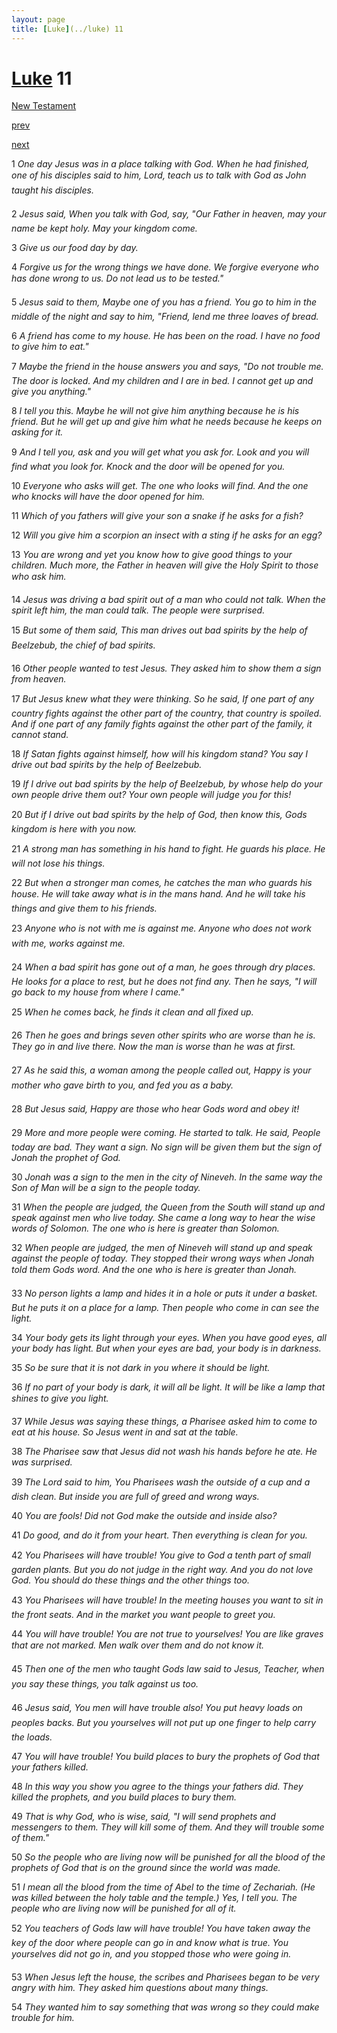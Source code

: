 ```yaml
---
layout: page
title: [Luke](../luke) 11
---
```


# [Luke](../luke) 11

[New Testament](/new-testament)


[prev](luke-10.html)


[next](luke-12.html)

1 _One day Jesus was in a place talking with God. When he had finished, one of his disciples said to him, Lord, teach us to talk with God as John taught his disciples._

2 _Jesus said, When you talk with God, say, "Our Father in heaven, may your name be kept holy. May your kingdom come._

3 _Give us our food day by day._

4 _Forgive us for the wrong things we have done. We forgive everyone who has done wrong to us. Do not lead us to be tested." _

5 _Jesus said to them, Maybe one of you has a friend. You go to him in the middle of the night and say to him, "Friend, lend me three loaves of bread._

6 _A friend has come to my house. He has been on the road. I have no food to give him to eat."_

7 _Maybe the friend in the house answers you and says, "Do not trouble me. The door is locked. And my children and I are in bed. I cannot get up and give you anything."_

8 _I tell you this. Maybe he will not give him anything because he is his friend. But he will get up and give him what he needs because he keeps on asking for it._

9 _And I tell you, ask and you will get what you ask for. Look and you will find what you look for. Knock and the door will be opened for you._

10 _Everyone who asks will get. The one who looks will find. And the one who knocks will have the door opened for him._

11 _Which of you fathers will give your son a snake if he asks for a fish?_

12 _Will you give him a scorpion an insect with a sting if he asks for an egg?_

13 _You are wrong and yet you know how to give good things to your children. Much more,  the Father in heaven will give the Holy Spirit to those who ask him._

14 _Jesus was driving a bad spirit out of a man who could not talk. When the spirit left him,  the man could talk. The people were surprised._

15 _But some of them said, This man drives out bad spirits by the help of Beelzebub, the chief of bad spirits._

16 _Other people wanted to test Jesus. They asked him to show them a sign from heaven._

17 _But Jesus knew what they were thinking. So he said, If one part of any country fights against the other part of the country, that country is spoiled. And if one part of any family fights against the other part of the family, it cannot stand._

18 _If Satan fights against himself, how will his kingdom stand? You say I drive out bad spirits by the help of Beelzebub._

19 _If I drive out bad spirits by the help of Beelzebub, by whose help do your own people drive them out? Your own people will judge you for this!_

20 _But if I drive out bad spirits by the help of God, then know this, Gods kingdom is here with you now._

21 _A strong man has something in his hand to fight. He guards his place. He will not lose his things._

22 _But when a stronger man comes, he catches the man who guards his house. He will take away what is in the mans hand. And he will take his things and give them to his friends._

23 _Anyone who is not with me is against me. Anyone who does not work with me, works against me._

24 _When a bad spirit has gone out of a man, he goes through dry places. He looks for a place to rest, but he does not find any. Then he says, "I will go back to my house from where I came."_

25 _When he comes back, he finds it clean and all fixed up._

26 _Then he goes and brings seven other spirits who are worse than he is. They go in and live there. Now the man is worse than he was at first._

27 _As he said this, a woman among the people called out, Happy is your mother who gave birth to you, and fed you as a baby._

28 _But Jesus said, Happy are those who hear Gods word and obey it!_

29 _More and more people were coming. He started to talk. He said, People today are bad.  They want a sign. No sign will be given them but the sign of Jonah the prophet of God._

30 _Jonah was a sign to the men in the city of Nineveh. In the same way the Son of Man will be a sign to the people today._

31 _When the people are judged, the Queen from the South will stand up and speak against men who live today. She came a long way to hear the wise words of Solomon. The one who is here is greater than Solomon._

32 _When people are judged, the men of Nineveh will stand up and speak against the people of today. They stopped their wrong ways when Jonah told them Gods word. And the one who is here is greater than Jonah._

33 _No person lights a lamp and hides it in a hole or puts it under a basket. But he puts it on a place for a lamp. Then people who come in can see the light._

34 _Your body gets its light through your eyes. When you have good eyes, all your body has light. But when your eyes are bad, your body is in darkness._

35 _So be sure that it is not dark in you where it should be light._

36 _If no part of your body is dark, it will all be light. It will be like a lamp that shines to give you light._

37 _While Jesus was saying these things, a Pharisee asked him to come to eat at his house. So Jesus went in and sat at the table._

38 _The Pharisee saw that Jesus did not wash his hands before he ate. He was surprised._

39 _The Lord said to him, You Pharisees wash the outside of a cup and a dish clean. But inside you are full of greed and wrong ways._

40 _You are fools! Did not God make the outside and inside also?_

41 _Do good, and do it from your heart. Then everything is clean for you._

42 _You Pharisees will have trouble! You give to God a tenth part of small garden plants. But you do not judge in the right way. And you do not love God. You should do these things and the other things too._

43 _You Pharisees will have trouble! In the meeting houses you want to sit in the front seats.  And in the market you want people to greet you._

44 _You will have trouble! You are not true to yourselves! You are like graves that are not marked. Men walk over them and do not know it._

45 _Then one of the men who taught Gods law said to Jesus, Teacher, when you say these things, you talk against us too._

46 _Jesus said, You men will have trouble also! You put heavy loads on peoples backs. But you yourselves will not put up one finger to help carry the loads._

47 _You will have trouble! You build places to bury the prophets of God that your fathers killed._

48 _In this way you show you agree to the things your fathers did. They killed the prophets,  and you build places to bury them._

49 _That is why God, who is wise, said, "I will send prophets and messengers to them. They will kill some of them. And they will trouble some of them."_

50 _So the people who are living now will be punished for all the blood of the prophets of God that is on the ground since the world was made._

51 _I mean all the blood from the time of Abel to the time of Zechariah. (He was killed between the holy table and the temple.) Yes, I tell you. The people who are living now will be punished for all of it._

52 _You teachers of Gods law will have trouble! You have taken away the key of the door where people can go in and know what is true. You yourselves did not go in, and you stopped those who were going in._

53 _When Jesus left the house, the scribes and Pharisees began to be very angry with him.  They asked him questions about many things._

54 _They wanted him to say something that was wrong so they could make trouble for him._

